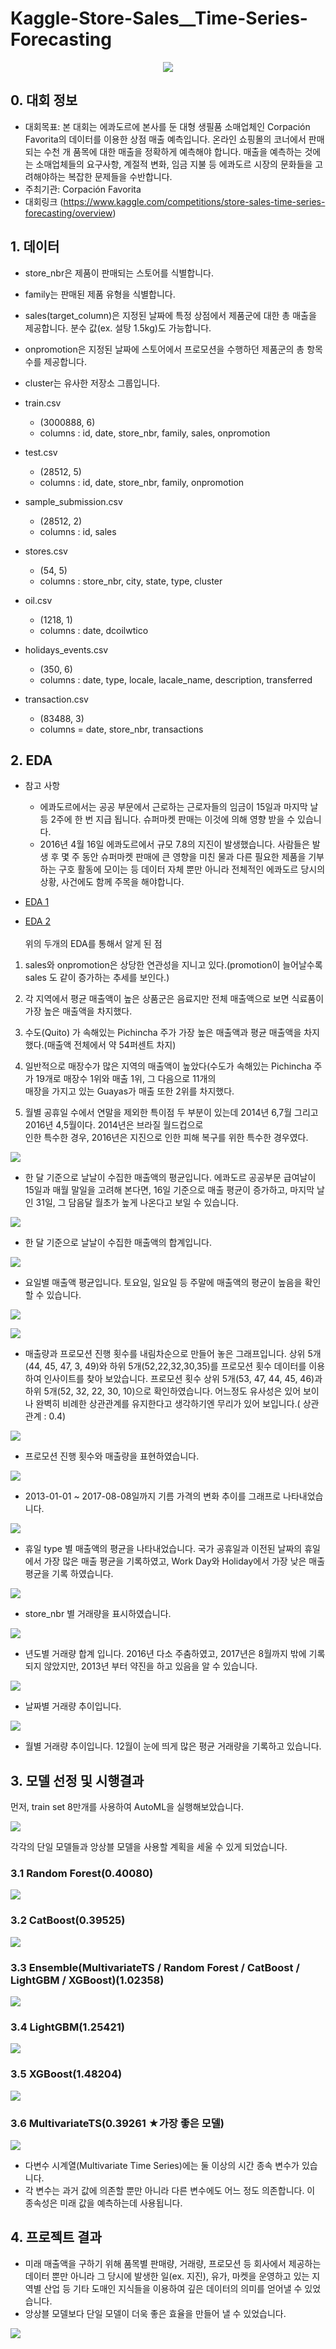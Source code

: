 # Kaggle-Store-Sales__Time-Series-Forecasting
<p align="center">
    <img src="images/corporation.png">
</p>

## 0. 대회 정보
- 대회목표: 본 대회는 에콰도르에 본사를 둔 대형 생필품 소매업체인 Corpación Favorita의 데이터를 이용한 상점 매출 예측입니다. 온라인 쇼핑몰의 코너에서 판매되는 수천 개 품목에 대한 매출을 정확하게 예측해야 합니다. 매출을 예측하는 것에는 소매업체들의 요구사항, 계절적 변화, 임금 지불 등 에콰도르 시장의 문화들을 고려해야하는 복잡한 문제들을 수반합니다. 
- 주최기관: Corpación Favorita
- 대회링크 (https://www.kaggle.com/competitions/store-sales-time-series-forecasting/overview)

## 1. 데이터
- store_nbr은 제품이 판매되는 스토어를 식별합니다.
- family는 판매된 제품 유형을 식별합니다.
- sales(target_column)은 지정된 날짜에 특정 상점에서 제품군에 대한 총 매출을 제공합니다. 분수 값(ex. 설탕 1.5kg)도 가능합니다.
- onpromotion은 지정된 날짜에 스토어에서 프로모션을 수행하던 제품군의 총 항목 수를 제공합니다.
- cluster는 유사한 저장소 그룹입니다.

- train.csv
    - (3000888, 6)
    - columns : id, date, store_nbr, family, sales, onpromotion
- test.csv
    - (28512, 5)
    - columns : id, date, store_nbr, family, onpromotion
- sample_submission.csv
    - (28512, 2)
    - columns : id, sales
- stores.csv
    - (54, 5)
    - columns : store_nbr, city, state, type, cluster
- oil.csv
    - (1218, 1)
    - columns : date, dcoilwtico
- holidays_events.csv
    - (350, 6)
    - columns : date, type, locale, lacale_name, description, transferred
    
- transaction.csv
    - (83488, 3)
    - columns = date, store_nbr, transactions

## 2. EDA
- 참고 사항
    - 에콰도르에서는 공공 부문에서 근로하는 근로자들의 임금이 15일과 마지막 날 등 2주에 한 번 지급 됩니다. 슈퍼마켓 판매는 이것에 의해 영향 받을 수 있습니다.
    - 2016년 4월 16일 에콰도르에서 규모 7.8의 지진이 발생했습니다. 사람들은 발생 후 몇 주 동안 슈퍼마켓 판매에 큰 영향을 미친 물과 다른 필요한 제품을 기부하는 구호 활동에 모이는 등 데이터 자체 뿐만 아니라 전체적인 에콰도르 당시의 상황, 사건에도 함께 주목을 해야합니다.

- [EDA 1](https://public.tableau.com/app/profile/.24806894/viz/_16614976805320/1)
- [EDA 2](https://public.tableau.com/app/profile/.24806894/viz/states_16615888582370/1_1?publish=yes)
<br><br>위의 두개의 EDA를 통해서 알게 된 점
1. sales와 onpromotion은 상당한 연관성을 지니고 있다.(promotion이 늘어날수록 sales 도 같이 증가하는 추세를 보인다.)

2. 각 지역에서 평균 매출액이 높은 상품군은 음료지만 전체 매출액으로 보면 식료품이 가장 높은 매출액을 차지했다.

3. 수도(Quito) 가 속해있는 Pichincha 주가 가장 높은 매출액과 평균 매출액을 차지했다.(매출액 전체에서 약 54퍼센트 차지)

4. 일반적으로 매장수가 많은 지역의 매출액이 높았다(수도가 속해있는 Pichincha 주가 19개로 매장수 1위와 매출 1위, 그 다음으로 11개의 <br> 매장을 가지고 있는 Guayas가 매출 또한 2위를 차지했다.

5. 월별 공휴일 수에서 연말을 제외한 특이점 두 부분이 있는데 2014년 6,7월 그리고 2016년 4,5월이다. 2014년은 브라질 월드컵으로 <br>인한 특수한 경우, 2016년은 지진으로 인한 피해 복구를 위한 특수한 경우였다.


<p align="left">
    <img src="images/train_1.PNG">
</p>

- 한 달 기준으로 날날이 수집한 매출액의 평균입니다. 에콰도르 공공부문 급여날이 15일과 매월 말일을 고려해 본다면, 16일 기준으로 매출 평균이 증가하고, 마지막 날인 31일, 그 담음달 월초가 높게 나온다고 보일 수 있습니다.

<p align="left">
    <img src="images/train_2.PNG">
</p>

- 한 달 기준으로 날날이 수집한 매출액의 합계입니다.

<p align="left">
    <img src="images/train_3.PNG">
</p>

- 요일별 매출액 평균입니다. 토요일, 일요일 등 주말에 매출액의 평균이 높음을 확인 할 수 있습니다.

<p align="left">
    <img src="images/train_4.PNG">
</p>

<p align="left">
    <img src="images/train_5.PNG">
</p>

- 매출량과 프로모션 진행 횟수를 내림차순으로 만들어 놓은 그래프입니다. 상위 5개(44, 45, 47, 3, 49)와 하위 5개(52,22,32,30,35)를 프로모션 횟수 데이터를 이용하여 인사이트를 찾아 보았습니다. 프로모션 횟수 상위 5개(53, 47, 44, 45, 46)과 하위 5개(52, 32, 22, 30, 10)으로 확인하였습니다. 어느정도 유사성은 있어 보이나 완벽히 비례한 상관관계를 유지한다고 생각하기엔 무리가 있어 보입니다.( 상관관계 : 0.4)

<p align="left">
    <img src="images/train_6.PNG">
</p>

- 프로모션 진행 횟수와 매출량을 표현하였습니다.

<p align="left">
    <img src="images/oil_1.PNG">
</p>

- 2013-01-01 ~ 2017-08-08일까지 기름 가격의 변화 추이를 그래프로 나타내었습니다.

<p align="left">
    <img src="images/holiday_1.PNG">
</p>

- 휴일 type 별 매출액의 평균을 나타내었습니다. 국가 공휴일과 이전된 날짜의 휴일에서 가장 많은 매출 평균을 기록하였고, Work Day와 Holiday에서 가장 낮은 매출 평균을 기록 하였습니다.

<p align="left">
    <img src="images/transactions_01.PNG">
</p>

- store_nbr 별 거래량을 표시하였습니다.

<p align="left">
    <img src="images/transactions_2.PNG">
</p>

- 년도별 거래량 합계 입니다. 2016년 다소 주춤하였고, 2017년은 8월까지 밖에 기록 되지 않았지만, 2013년 부터 약진을 하고 있음을 알 수 있습니다.

<p align="left">
    <img src="images/transactions_3.PNG">
</p>

- 날짜별 거래량 추이입니다. 

<p align="left">
    <img src="images/transactions_4.PNG">
</p>

- 월별 거래량 추이입니다. 12월이 눈에 띄게 많은 평균 거래량을 기록하고 있습니다.

## 3. 모델 선정 및 시행결과
먼저, train set 8만개를 사용하여 AutoML을 실행해보았습니다. 

<p align="left">
    <img src="images/AutoML_80000.PNG">
</p>

각각의 단일 모델들과 앙상블 모델을 사용할 계획을 세울 수 있게 되었습니다.

### 3.1 Random Forest(0.40080)

<p align="left">
    <img src="images/RandomForest_Score.png">
</p>

### 3.2 CatBoost(0.39525)

<p align="left">
    <img src="images/Catboost_Score.png">
</p>

### 3.3 Ensemble(MultivariateTS / Random Forest / CatBoost / LightGBM / XGBoost)(1.02358)

<p align="left">
    <img src="images/ensemble_score.png">
</p>

### 3.4 LightGBM(1.25421)

<p align="left">
    <img src="images/LGBM_Score.png">
</p>

### 3.5 XGBoost(1.48204)

<p align="left">
    <img src="images/XGBoost_Score.png">
</p>

### 3.6 MultivariateTS(0.39261 ★가장 좋은 모델)

<p align="left">
    <img src="images/MultivariateTS_Score.png">
</p>

- 다변수 시계열(Multivariate Time Series)에는 둘 이상의 시간 종속 변수가 있습니다.
- 각 변수는 과거 값에 의존할 뿐만 아니라 다른 변수에도 어느 정도 의존합니다. 이 종속성은 미래 값을 예측하는데 사용됩니다.

## 4. 프로젝트 결과
- 미래 매출액을 구하기 위해 품목별 판매량, 거래량, 프로모션 등 회사에서 제공하는 데이터 뿐만 아니라 그 당시에 발생한 일(ex. 지진), 유가, 마켓을 운영하고 있는 지역별 산업 등 기타 도매인 지식들을 이용하여 깊은 데이터의 의미를 얻어낼 수 있었습니다.
- 앙상블 모델보다 단일 모델이 더욱 좋은 효율을 만들어 낼 수 있었습니다.

<p align="left">
    <img src="images/project_result.png">
</p>
